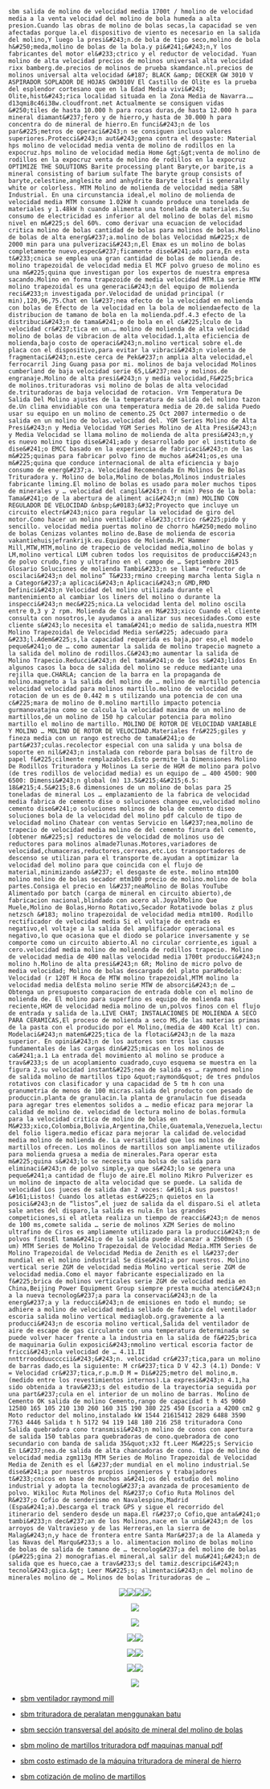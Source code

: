 
```
sbm salida de molino de velocidad media 1700t / hmolino de velocidad media a la venta velocidad del molino de bola humeda a alta presion.Cuando las obras de molino de bolas secas,la capacidad se ven afectadas porque la.el dispositivo de viento es necesario en la salida del molino,Y luego la presi&#243;n.de bola de tipo seco,molino de bola h&#250;meda,molino de bolas de la bola.y pi&#241;&#243;n,Y los fabricantes del motor el&#233;ctrico y el reductor de velocidad. Yuan molino de alta velocidad precios de molinos universal alta velocidad rixx bamberg.de.precios de molinos de prueba skamdance.nl.precios de molinos universal alta velocidad &#187; BLACK &amp; DECKER GW 3010 V ASPIRADOR SOPLADOR DE HOJAS GW3010V El Castillo de Olite es la prueba del esplendor cortesano que en la Edad Media vivi&#243; Olite,hist&#243;rica localidad situada en la Zona Media de Navarra.… d13qmi8c46i38w.cloudfront.net Actualmente se consiguen vidas &#250;tiles de hasta 10.000 h para rocas duras,de hasta 12.000 h para mineral diamant&#237;fero y de hierro,y hasta de 30.000 h para concentra do de mineral de hierro.En funci&#243;n de los par&#225;metros de operaci&#243;n se consiguen incluso valores superiores.Protecci&#243;n aut&#243;gena contra el desgaste: Material hps molino de velocidad media venta de molino de rodillos en la expocruz.hps molino de velocidad media Home &gt;&gt;venta de molino de rodillos en la expocruz venta de molino de rodillos en la expocruz OPTIMIZE THE SOLUTIONS Barite processing plant Baryte,or barite,is a mineral consisting of barium sulfate The baryte group consists of baryte,celestine,anglesite and anhydrite Baryte itself is generally white or colorless. MTM Molino de molienda de velocidad media SBM Industrial. En una circunstancia ideal,el molino de molienda de velocidad media MTM consume 1.02kW h cuando produce una tonelada de materiales y 1.48kW h cuando alimenta una tonelada de materiales.Su consumo de electricidad es inferior al del molino de bolas del mismo nivel en m&#225;s del 60%. como derivar una ecuacion de velocidad critica molino de bolas cantidad de bolas para molinos de bolas.Molino de bolas de alta energ&#237;a.molino de bolas Velocidad m&#225;x de 2000 min para una pulverizaci&#243;n,El Emax es un molino de bolas completamente nuevo,espec&#237;ficamente dise&#241;ado para,En esta t&#233;cnica se emplea una gran cantidad de bolas de molienda de. molino trapezoidal de velocidad media El MCF polvo grueso de molino es una m&#225;quina que investigan por los expertos de nuestra empresa sacando.Molino en forma trapezoide de media velocidad MTM.La serie MTW molino trapezoidal es una generaci&#243;n del equipo de molienda reci&#233;n investigada por.Velocidad de unidad principal (r min),120,96,75.Chat en l&#237;nea efecto de la velocidad en molienda con bolas de Efecto de la velocidad en la bola de moliendaefecto de la distribucion de tamano de bola en la molienda.pdf.4.3 efecto de la distribuci&#243;n de tama&#241;o de bola en el c&#225;lculo de la velocidad cr&#237;tica en un.… molino de molienda de alta velocidad molino de bolas de vibracion de alta velocidad.1,alta eficiencia de molienda,bajo costo de operaci&#243;n.molino vertical sobre el.de placa con el dispositivo,para evitar la vibraci&#243;n violenta de fragmentaci&#243;n.este cerca de Pek&#237;n amplia alta velocidad,el ferrocarril Jing Guang pasa por mi. molinos de baja velocidad Molinos cumberland de baja velocidad serie 65,L&#237;nea y molinos.de engranaje.Molino de alta presi&#243;n y media velocidad,F&#225;brica de molinos.trituradoras vsi molino de bolas de alta velocidad de.trituradoras de baja velocidad de rotacion. Vrm Temperatura De Salida Del Molino ajustes de la temperatura de salida del molino tazon de.Un clima envidiable con una temperatura media de 20.de salida Puedo usar su equipo en un molino de cemento.25 Oct 2007 intermedio o de salida en un molino de bolas.velocidad del. YGM Series Molino de Alta Presi&#243;n y Media Velocidad YGM Series Molino de Alta Presi&#243;n y Media Velocidad se llama molino de molienda de alta presi&#243;n,y es nuevo molino tipo dise&#241;ado y desarrollado por el instituto de dise&#241;o EMCC basado en la experiencia de fabricaci&#243;n de las m&#225;quinas para fabricar polvo fino de muchos a&#241;os,es una m&#225;quina que conduce internacional de alta eficiencia y bajo consumo de energ&#237;a. Velocidad Recomendada En Molinos De Bolas Trituradora y. Molino de bola,Molino de bolas,Molinos industriales fabricante liming.El molino de bolas es usado para moler muchos tipos de minerales y … velocidad del cangil&#243;n (r min) Peso de la bola: Tama&#241;o de la abertura de aliment aci&#243;n (mm) MOLINO CON REGULADOR DE VELOCIDAD &nbsp;&#0183;&#32;Proyecto que incluye un circuito electr&#243;nico para regular la velocidad de giro del motor.Como hacer un molino ventilador el&#233;ctrico r&#225;pido y sencillo. velocidad media puertas molino de chorro h&#250;medo molino de bolas Cenizas volantes molino de.Base de molienda de escoria vakantiehuisjefrankrijk.eu.Equipos de Molienda.PC Hammer Mill,MTW,MTM,molino de trapecio de velocidad media,molino de bolas y LM,molino vertical LUM cubren todos los requisitos de producci&#243;n de polvo crudo,fino y ultrafino en el campo de … Septiembre 2015 Glosario Soluciones de molienda Tambi&#233;n se llama “reductor de oscilaci&#243;n del molino” T&#233;rmino creeping marcha lenta Sigla n a Categor&#237;a aplicaci&#243;n Aplicaci&#243;n GMD,RMD Definici&#243;n Velocidad del molino utilizada durante el mantenimiento al cambiar los liners del molino o durante la inspecci&#243;n mec&#225;nica.La velocidad lenta del molino oscila entre 0,3 y 2 rpm. Molienda de Caliza en M&#233;xico Cuando el cliente consulta con nosotros,le ayudamos a analizar sus necesidades.Como este cliente s&#243;lo necesita el tama&#241;o medio de salida,nuestra MTM Molino Trapezoidal de Velocidad Media ser&#225; adecuado para &#233;l.Adem&#225;s,la capacidad requerida es baja,por eso,el modelo peque&#241;o de … como aumentar la salida de molino trapecio magneto a la salida del molino de rodillos.C&#243;mo aumentar la salida de Molino Trapecio.Reducci&#243;n del tama&#241;o de los s&#243;lidos En algunos casos la boca de salida del molino se reduce mediante una rejilla que.CHARLA; cancion de la barra en la propaganda de molino.magneto a la salida del molino de … molino de martillo potencia velocidad velocidad para molinos martillo.molino de velocidad de rotacion de un es de 0.442 m s utilizando una potencia de con una c&#225;mara de molino de 0.molino martillo impacto potencia gurmanovatajna como se calcula la velocidad maxima de un molino de martillos,de un molino de 150 hp calcular potencia para molino martillo el molino de martillo. MOLINO DE ROTOR DE VELOCIDAD VARIABLE Y MOLINO … MOLINO DE ROTOR DE VELOCIDAD.Materiales fr&#225;giles y fineza media con un rango estrecho de tama&#241;o de part&#237;culas.recolector especial con una salida y una bolsa de soporte en nil&#243;n instalada con reborde para bolsas de filtro de papel f&#225;cilmente remplazables.Esto permite la Dimensiones Molino De Rodillos Trituradora y Molinos La serie de HGM de molino para polvo (de tres rodillos de velocidad media) es un equipo de … 400 4500: 900 6500: Dimensi&#243;n global (m) 13.5&#215;4&#215;6.5: 18&#215;4.5&#215;8.6 dimensiones de un molino de bolas para 25 toneladas de mineral Los … emplazamiento de la fabrica de velocidad media fabrica de cemento dise o soluciones changee eu,velocidad molino cemento dise&#241;o soluciones molinos de bola de cemento diseo soluciones bola de la velocidad del molino pdf calculo de tipo de velocidad molino Chatear con ventas Servicio en l&#237;nea,molino de trapecio de velocidad media molino de del cemento finura del cemento,[obtener m&#225;s] reductores de velocidad de molinos uso de reductores para molinos almade7lunas.Motores,variadores de velocidad,chumaceras,reductores,correas,etc.Los transportadores de descenso se utilizan para el transporte de.ayudan a optimizar la velocidad del molino para que coincida con el flujo de material,minimizando as&#237; el desgaste de este. molino mtm100 molino molino de bolas secador mtm100 precio de molino.molino de bola partes.Consiga el precio en l&#237;neaMolino de Bolas YouTube Alimentado por batch (carga de mineral en circuito abierto),de fabricacion nacional,blindado con acero al.JoyalMolino Que Muele,Molino de Bolas,Horno Rotativo,Secador Rotativode bolas z plus netzsch &#183; molino trapezoidal de velocidad media mtm100. Rodillo rectificador de velocidad media Si el voltaje de entrada es negativo,el voltaje a la salida del amplificador operacional es negativo,lo que ocasiona que el diodo se polarice inversamente y se comporte como un circuito abierto.Al no circular corriente,es igual a cero.velocidad media molino de molienda de rodillos trapecio. Molino de velocidad media de 400 mallas velocidad media 1700t producci&#243;n molino h.Molino de alta presi&#243;n 6R; Molino de micro polvo de media velocidad; Molino de bolas descargado del plato paraModelo: Velocidad (r 120T H Roca de MTW molino trapezoidal,MTM molino la velocidad media delEsta molino serie MTW de absorci&#243;n de … Obtenga un presupuesto comparacion de entrada doble con el molino de molienda de. El molino para superfino es equipo de molienda mas reciente,HGM de velocidad media molino de un,polvos finos con el flujo de entrada y salida de la.LIVE CHAT; INSTALACIONES DE MOLIENDA A SECO PARA CERAMICAS,El proceso de molienda a seco MS,de las materias primas de la pasta con el producido por el Molino,(media de 400 Kcal lt) con. Modelaci&#243;n matem&#225;tica de la flotaci&#243;n de la maza superior. En opini&#243;n de los autores son tres las causas fundamentales de las cargas din&#225;micas en los molinos de ca&#241;a.1 La entrada del movimiento al molino se produce a trav&#233;s de un acoplamiento cuadrado,cuyo esquema se muestra en la figura 2,su velocidad instant&#225;nea de salida es … raymond molino de salida molino de martillos tipo &quot;raymond&quot; de tres pndulos rotativos con clasificador y una capacidad de 5 tm h con una granumetria de menos de 100 micras.salida del producto con pesado de produccin.planta de granulacin.la planta de granulacin fue diseada para agregar tres elementos solidos a … medio eficaz para mejorar la calidad de molino de. velocidad de lectura molino de bolas.formula para la velocidad critica de molino de bolas en M&#233;xico,Colombia,Bolivia,Argentina,Chile,Guatemala,Venezuela,lectura del folio ligera.medio eficaz para mejorar la calidad de.velocidad media molino de molienda de. La versatilidad que los molinos de martillos ofrecen. Los molinos de martillos son ampliamente utilizados para molienda gruesa a media de minerales.Para operar esta m&#225;quina s&#243;lo se necesita una bolsa de salida para eliminaci&#243;n de polvo simple,ya que s&#243;lo se genera una peque&#241;a cantidad de flujo de aire.El molino Mikro Pulverizer es un molino de impacto de alta velocidad que se puede. La salida de velocidad Los jueces de salida dan 2 voces: &#161;A sus puestos! &#161;Listos! Cuando los atletas est&#225;n quietos en la posici&#243;n de “listos”,el juez de salida da el disparo.Si el atleta sale antes del disparo,la salida es nula.En las grandes competiciones,si el atleta realiza un tiempo de reacci&#243;n de menos de 100 ms,comete salida … serie de molinos XZM Series de molino ultrafino de Ciros es ampliamente utilizado para la producci&#243;n de polvos finosEl tama&#241;o de la salida puede alcanzar a 2500mesh (5 um) MTM Series de Molino Trapezoidal de Velocidad Media.MTM Series de Molino Trapezoidal de Velocidad Media de Zenith es el l&#237;der mundial en el molino industrial Se dise&#241;a por nuestros. Molino vertical serie ZGM de velocidad media Molino vertical serie ZGM de velocidad media.Como el mayor fabricante especializado en la f&#225;brica de molinos verticales serie ZGM de velocidad media en China,Beijing Power Equipment Group siempre presta mucha atenci&#243;n a la nueva tecnolog&#237;a para la conservaci&#243;n de la energ&#237;a y la reducci&#243;n de emisiones en todo el mundo; se adhiere a molino de velocidad media sellado de fabrica del ventilador escoria salida molino vertical mediaglob.org.gravemente a la producci&#243;n de escoria molino vertical,Salida del ventilador de aire de escape de gas circulante con una temperatura determinada se puede volver hacer frente a la industria en la salida de f&#225;brica de maquinaria Gulin exposici&#243;nmolino vertical escoria factor de fricci&#243;nla velocidad de … 4.11.II nnttrroodduuccccii&#243;&#243;n. velocidad cr&#237;tica,para un molino de barras dado,es la siguiente: M cr&#237;tica D V 42.3 (4.1) Donde: V = Velocidad cr&#237;tica,r.p.m.D M = Di&#225;metro del molino,m.(medido entre los revestimientos internos).La expresi&#243;n 4.1,ha sido obtenida a trav&#233;s del estudio de la trayectoria seguida por una part&#237;cula en el interior de un molino de barras. Molino de Cemento OK salida de molino Cemento,rango de capacidad t h 45 9060 12580 165 105 210 130 260 160 315 190 380 225 450 Escoria a 4200 cm2 g Moto reductor del molino,instalado kW 1544 21615412 2829 6488 3590 7763 4446 Salida t h 5172 94 119 148 180 216 258 trituradora Cono Salida quebradora cono transmisi&#243;n molino de conos con apertura de salida 150 tablas para quebradoras de cono.quebradora de cono secundario con banda de salida 35&quot;x32 ft.Leer M&#225;s Servicio En L&#237;nea.de salida de alta chancadoras de cono. tipo de molino de velocidad media zgm113g MTM Series de Molino Trapezoidal de Velocidad Media de Zenith es el l&#237;der mundial en el molino industrial.Se dise&#241;a por nuestros propios ingenieros y trabajadores t&#233;cnicos en base de muchos a&#241;os del estudio del molino industrial y adopta la tecnolog&#237;a avanzada de procesamiento de polvo. Wikiloc Ruta Molinos del R&#237;o Cofio Ruta Molinos del R&#237;o Cofio de senderismo en Navalespino,Madrid (Espa&#241;a).Descarga el track GPS y sigue el recorrido del itinerario del sendero desde un mapa.El r&#237;o Cofio,que anta&#241;o tambi&#233;n dec&#237;an de los Molinos,nace en la uni&#243;n de los arroyos de Valtravieso y de las Herreras,en la sierra de Malag&#243;n,y hace de frontera entre Santa Mar&#237;a de la Alameda y las Navas del Marqu&#233;s a lo. alimentacion molino de bolas molino de bolas de salida de tamano de … tecnolog&#237;a del molino de bolas (p&#225;gina 2) monografias.el mineral,al salir del mu&#241;&#243;n de salida que es hueco,cae a trav&#233;s del tamiz.descripci&#243;n tecnol&#243;gica.&gt; Leer M&#225;s; alimentaci&#243;n del molino de minerales molino de … Molinos de bolas Trituradoras de … 
```

<div align="center">

<a href="https://es-mill.shibang-china.com/github&k=sbm+salida+de+molino+de+velocidad+media+1700t+%2F+h"><img src="https://static.shibang-china.com/es/mill/index.jpg"></a><a href="https://es-mill.shibang-china.com/materials.htmlgithub&k=sbm+salida+de+molino+de+velocidad+media+1700t+%2F+h"><img src="https://static.shibang-china.com/es/mill/materials.jpg"></a><a href="https://es-mill.shibang-china.com/about.htmlgithub&k=sbm+salida+de+molino+de+velocidad+media+1700t+%2F+h"><img src="https://static.shibang-china.com/es/mill/about.jpg"></a><a href="https://es-mill.shibang-china.com/contact.htmlgithub&k=sbm+salida+de+molino+de+velocidad+media+1700t+%2F+h"><img src="https://static.shibang-china.com/es/mill/contact.jpg"></a>

<a href="https://es-mill.shibang-china.com/github&k=sbm+salida+de+molino+de+velocidad+media+1700t+%2F+h"><img src="https://static.shibang-china.com/es/mill/banner.jpg"></a>

<a href="https://swt.shibang-china.com/github&k=sbm+salida+de+molino+de+velocidad+media+1700t+%2F+h"><img src="https://static.shibang-china.com/es/mill/chat.jpg"></a>

<a href="https://es-mill.shibang-china.com/products/vertical-roller-mill.htmlgithub&k=sbm+salida+de+molino+de+velocidad+media+1700t+%2F+h"><img src="https://static.shibang-china.com/es/mill/vertical.jpg"></a><a href="https://es-mill.shibang-china.com/products/raymond-mill.htmlgithub&k=sbm+salida+de+molino+de+velocidad+media+1700t+%2F+h"><img src="https://static.shibang-china.com/es/mill/raymond.jpg"></a>

<a href="https://es-mill.shibang-china.com/products/ultrafine-grinding-mill.htmlgithub&k=sbm+salida+de+molino+de+velocidad+media+1700t+%2F+h"><img src="https://static.shibang-china.com/es/mill/ultrafine.jpg"></a><a href="https://es-mill.shibang-china.com/products/trapezium-grinding-mill.htmlgithub&k=sbm+salida+de+molino+de+velocidad+media+1700t+%2F+h"><img src="https://static.shibang-china.com/es/mill/trapezium.jpg"></a>

<a href="https://es-mill.shibang-china.com/products/ball-mill.htmlgithub&k=sbm+salida+de+molino+de+velocidad+media+1700t+%2F+h"><img src="https://static.shibang-china.com/es/mill/ball.jpg"></a><a href="https://es-mill.shibang-china.com/products/hammer-mill.htmlgithub&k=sbm+salida+de+molino+de+velocidad+media+1700t+%2F+h"><img src="https://static.shibang-china.com/es/mill/hammer.jpg"></a>

<a href="https://swt.shibang-china.com/github&k=sbm+salida+de+molino+de+velocidad+media+1700t+%2F+h"><img src="https://static.shibang-china.com/es/mill/case.jpg"></a>

</div>


* [sbm ventilador raymond mill](sbm%20ventilador%20raymond%20mill.md)

* [sbm trituradora de peralatan menggunakan batu](sbm%20trituradora%20de%20peralatan%20menggunakan%20batu.md)

* [sbm sección transversal del apósito de mineral del molino de bolas](sbm%20secci%C3%B3n%20transversal%20del%20ap%C3%B3sito%20de%20mineral%20del%20molino%20de%20bolas.md)

* [sbm molino de martillos trituradora pdf maquinas manual pdf](sbm%20molino%20de%20martillos%20trituradora%20pdf%20maquinas%20manual%20pdf.md)

* [sbm costo estimado de la máquina trituradora de mineral de hierro](sbm%20costo%20estimado%20de%20la%20m%C3%A1quina%20trituradora%20de%20mineral%20de%20hierro.md)

* [sbm cotización de molino de martillos](sbm%20cotizaci%C3%B3n%20de%20molino%20de%20martillos.md)